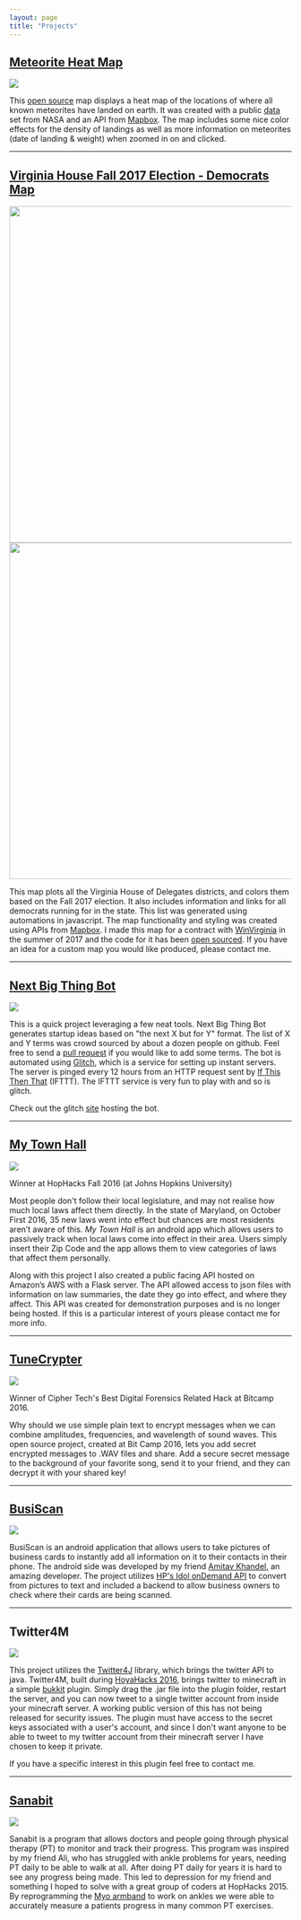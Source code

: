 ```yaml
---
layout: page
title: "Projects"
---
```

**[Meteorite Heat Map](http://josephschiarizzi.com/meteor-heatmap/)**
----------

<img src="https://i.imgur.com/b79x42p.png" />

This [open source](https://github.com/jschiarizzi/meteor-heatmap) map displays a heat map of the locations of where all known meteorites have landed on earth.  It was created with a public [data](https://data.nasa.gov/Space-Science/Meteorite-Landings/gh4g-9sfh) set from NASA and an API from [Mapbox](http://mapbox.com).  The map includes some nice color effects for the density of landings as well as more information on meteorites (date of landing & weight) when zoomed in on and clicked. 

---

**[Virginia House Fall 2017 Election - Democrats Map](http://josephschiarizzi.com/Virginia-dems-election-map-2017/)**
----------
<img src="https://i.imgur.com/utODUV1.png" style="width: 600px;"/>


<img src="https://i.imgur.com/YZj7o4y.png" style="width: 600px;"/>

This map plots all the Virginia House of Delegates districts, and colors them based on the Fall 2017 election.  It also includes information and links for all democrats running for in the state.  This list was generated using automations in javascript. The map functionality and styling was created using APIs from [Mapbox](http://mapbox.com). I made this map for a contract with [WinVirginia](http://winvirginia.org/) in the summer of 2017 and the code for it has been [open sourced](https://github.com/jschiarizzi/Virginia-dems-election-map-2017).  If you have an idea for a custom map you would like produced, please contact me.

---

**[Next Big Thing Bot](https://twitter.com/nextbigthingbot)**
----------
<img src="https://i.imgur.com/aWteFIU.png"/>

This is a quick project leveraging a few neat tools.  Next Big Thing Bot generates startup ideas based on "the next X but for Y" format.  The list of X and Y terms was crowd sourced by about a dozen people on github.  Feel free to send a [pull request](https://github.com/jschiarizzi/XforYgen) if you would like to add some terms.  The bot is automated using [Glitch](http://glitch.com), which is a service for setting up instant servers.  The server is pinged every 12 hours from an HTTP request sent by [If This Then That](ifttt.com) (IFTTT). The IFTTT service is very fun to play with and so is glitch.

Check out the glitch [site](https://xforygen.glitch.me/) hosting the bot.

---

**[My Town Hall](https://devpost.com/software/townhall)**
----------

<img src="http://i.imgur.com/0VoDbOS.png"/>

Winner at HopHacks Fall 2016 (at Johns Hopkins University)

Most people don't follow their local legislature, and may not realise how much local laws affect them directly.  In the state of Maryland, on October First 2016, 35 new laws went into effect but chances are most residents aren’t aware of this.  *My Town Hall* is an android app which allows users to passively track when local laws come into effect in their area.  Users simply insert their Zip Code and the app allows them to view categories of laws that affect them personally.

Along with this project I also created a public facing API hosted on Amazon’s AWS with a Flask server.  The API allowed access to json files with information on law summaries, the date they go into effect, and where they affect.  This API was created for demonstration purposes and is no longer being hosted.  If this is a particular interest of yours please contact me for more info.

---

**[TuneCrypter](http://devpost.com/software/tunecrypter-bitcamp16)**
----------

<img src="http://i.imgur.com/SLLAYvW.png"/>

Winner of Cipher Tech's Best Digital Forensics Related Hack at Bitcamp 2016.

Why should we use simple plain text to encrypt messages when we can combine amplitudes, frequencies, and wavelength of sound waves.  This open source project, created at Bit Camp 2016, lets you add secret encrypted messages to .WAV files and share.  Add a secure secret message to the background of your favorite song, send it to your friend, and they can decrypt it with your shared key!

---

**[BusiScan](https://github.com/BusyScanner/BusiScan-Android)**
----------

<img src="http://static1.squarespace.com/static/55c59574e4b00ba930e985e2/55c95ebce4b03c399626525c/55c95ebde4b04eba929616e5/1439260350523/Busiscan.jpg?format=300w"/>

BusiScan is an android application that allows users to take pictures of business cards to instantly add all information on it to their contacts in their phone.  The android side was developed by my friend [Amitav Khandel](http://www.amitavkhandelwal.com/), an amazing developer.  The project utilizes [HP's Idol onDemand API](https://dev.havenondemand.com/apis) to convert from pictures to text and included a backend to allow business owners to check where their cards are being scanned.

---

**Twitter4M**
----------

<img src="http://i.imgur.com/hwaqdyk.png"/>

This project utilizes the [Twitter4J](http://twitter4j.org/en/index.html) library, which brings the twitter API to java.  Twitter4M, built during [HoyaHacks 2016](http://www.hoyahacks.com/), brings twitter to minecraft in a simple [bukkit](https://www.spigotmc.org/) plugin. Simply drag the .jar file into the plugin folder, restart the server, and you can now tweet to a single twitter account from inside your minecraft server.  A working public version of this has not being released for security issues.  The plugin must have access to the secret keys associated with a user's account, and since I don't want anyone to be able to tweet to my twitter account from their minecraft server I have chosen to keep it private.  

If you have a specific interest in this plugin feel free to contact me.

---

**[Sanabit](https://github.com/mihilmy/sinabit)**
----------

<img src="http://challengepost-s3-challengepost.netdna-ssl.com/photos/production/software_photos/000/288/441/datas/gallery.jpg" />

Sanabit is a program that allows doctors and people going through physical therapy (PT) to monitor and track their progress.  This program was inspired by my friend Ali, who has struggled with ankle problems for years, needing PT daily to be able to walk at all.  After doing PT daily for years it is hard to see any progress being made.  This led to depression for my friend and something I hoped to solve with a great group of coders at HopHacks 2015.  By reprogramming the [Myo armband](https://www.myo.com/) to work on ankles we were able to accurately measure a patients progress in many common PT exercises.
